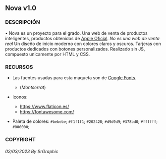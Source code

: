 ## Nova v1.0

### DESCRIPCIÓN

▪ Nova es un proyecto para el grado. Una web de venta de productos inteligentes, productos obtenidos de [Apple Oficial](https://www.apple.com/). *No es una web de venta real* Un diseño de inicio moderno con colores claros y oscuros. Tarjeras con productos dedicados con botones personalizados. Realizado sin JS, compuesto unicamente por HTML y CSS.

### RECURSOS 

- Las fuentes usadas para esta maqueta son de [Google Fonts](https://fonts.google.com).
  - (*Montserrat*)

- Iconos:
  - https://www.flaticon.es/
  - https://fontawesome.com/

- Paleta de colores: `#bebebe`; `#f1f1f1`; `#202428`; `#d9d9d9`; `#378bd0`; `#ffffff`; `#000000`;

### COPYRIGHT

###### 02/03/2023 By SrGraphic 

